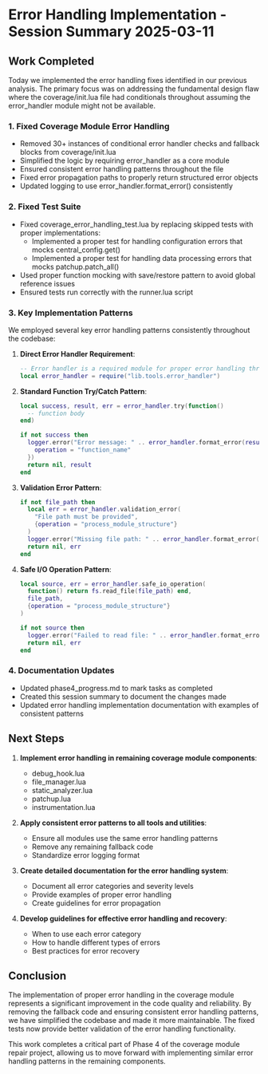 # Error Handling Implementation - Session Summary 2025-03-11

## Work Completed

Today we implemented the error handling fixes identified in our previous analysis. The primary focus was on addressing the fundamental design flaw where the coverage/init.lua file had conditionals throughout assuming the error_handler module might not be available.

### 1. Fixed Coverage Module Error Handling

- Removed 30+ instances of conditional error handler checks and fallback blocks from coverage/init.lua
- Simplified the logic by requiring error_handler as a core module
- Ensured consistent error handling patterns throughout the file
- Fixed error propagation paths to properly return structured error objects
- Updated logging to use error_handler.format_error() consistently

### 2. Fixed Test Suite

- Fixed coverage_error_handling_test.lua by replacing skipped tests with proper implementations:
  - Implemented a proper test for handling configuration errors that mocks central_config.get()
  - Implemented a proper test for handling data processing errors that mocks patchup.patch_all()
- Used proper function mocking with save/restore pattern to avoid global reference issues
- Ensured tests run correctly with the runner.lua script

### 3. Key Implementation Patterns

We employed several key error handling patterns consistently throughout the codebase:

1. **Direct Error Handler Requirement**:
   ```lua
   -- Error handler is a required module for proper error handling throughout the codebase
   local error_handler = require("lib.tools.error_handler")
   ```

2. **Standard Function Try/Catch Pattern**:
   ```lua
   local success, result, err = error_handler.try(function()
     -- function body
   end)
   
   if not success then
     logger.error("Error message: " .. error_handler.format_error(result), {
       operation = "function_name"
     })
     return nil, result
   end
   ```

3. **Validation Error Pattern**:
   ```lua
   if not file_path then
     local err = error_handler.validation_error(
       "File path must be provided",
       {operation = "process_module_structure"}
     )
     logger.error("Missing file path: " .. error_handler.format_error(err))
     return nil, err
   end
   ```

4. **Safe I/O Operation Pattern**:
   ```lua
   local source, err = error_handler.safe_io_operation(
     function() return fs.read_file(file_path) end,
     file_path,
     {operation = "process_module_structure"}
   )
   
   if not source then
     logger.error("Failed to read file: " .. error_handler.format_error(err))
     return nil, err
   end
   ```

### 4. Documentation Updates

- Updated phase4_progress.md to mark tasks as completed
- Created this session summary to document the changes made
- Updated error handling implementation documentation with examples of consistent patterns

## Next Steps

1. **Implement error handling in remaining coverage module components**:
   - debug_hook.lua
   - file_manager.lua
   - static_analyzer.lua
   - patchup.lua
   - instrumentation.lua

2. **Apply consistent error patterns to all tools and utilities**:
   - Ensure all modules use the same error handling patterns
   - Remove any remaining fallback code
   - Standardize error logging format

3. **Create detailed documentation for the error handling system**:
   - Document all error categories and severity levels
   - Provide examples of proper error handling
   - Create guidelines for error propagation

4. **Develop guidelines for effective error handling and recovery**:
   - When to use each error category
   - How to handle different types of errors
   - Best practices for error recovery

## Conclusion

The implementation of proper error handling in the coverage module represents a significant improvement in the code quality and reliability. By removing the fallback code and ensuring consistent error handling patterns, we have simplified the codebase and made it more maintainable. The fixed tests now provide better validation of the error handling functionality.

This work completes a critical part of Phase 4 of the coverage module repair project, allowing us to move forward with implementing similar error handling patterns in the remaining components.